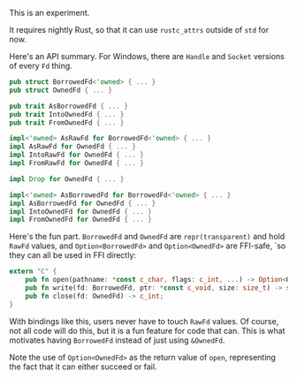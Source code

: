 This is an experiment.

It requires nightly Rust, so that it can use `rustc_attrs` outside of `std`
for now.

Here's an API summary. For Windows, there are `Handle` and `Socket` versions of
every `Fd` thing.

```rust
pub struct BorrowedFd<'owned> { ... }
pub struct OwnedFd { ... }

pub trait AsBorrowedFd { ... }
pub trait IntoOwnedFd { ... }
pub trait FromOwnedFd { ... }

impl<'owned> AsRawFd for BorrowedFd<'owned> { ... }
impl AsRawFd for OwnedFd { ... }
impl IntoRawFd for OwnedFd { ... }
impl FromRawFd for OwnedFd { ... }

impl Drop for OwnedFd { ... }

impl<'owned> AsBorrowedFd for BorrowedFd<'owned> { ... }
impl AsBorrowedFd for OwnedFd { ... }
impl IntoOwnedFd for OwnedFd { ... }
impl FromOwnedFd for OwnedFd { ... }
```

Here's the fun part. `BorrowedFd` and `OwnedFd` are `repr(transparent)` and
hold `RawFd` values, and `Option<BorrowedFd>` and `Option<OwnedFd>` are
FFI-safe, `so they can all be used in FFI directly:

```rust
extern "C" {
    pub fn open(pathname: *const c_char, flags: c_int, ...) -> Option<OwnedFd>;
    pub fn write(fd: BorrowedFd, ptr: *const c_void, size: size_t) -> ssize_t;
    pub fn close(fd: OwnedFd) -> c_int;
}
```

With bindings like this, users never have to touch `RawFd` values. Of course,
not all code will do this, but it is a fun feature for code that can. This
is what motivates having `BorrowedFd` instead of just using `&OwnedFd`.

Note the use of `Option<OwnedFd>` as the return value of `open`, representing
the fact that it can either succeed or fail.
